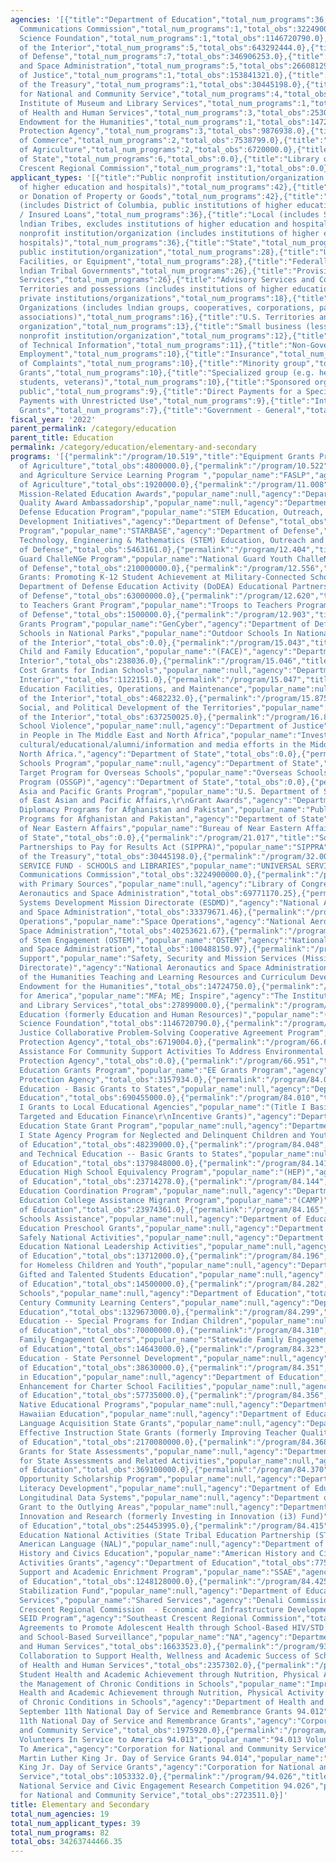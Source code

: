 ```yaml
---
agencies: '[{"title":"Department of Education","total_num_programs":36,"total_obs":28331359256.0},{"title":"Federal
  Communications Commission","total_num_programs":1,"total_obs":3224900000.0},{"title":"National
  Science Foundation","total_num_programs":1,"total_obs":1146720790.0},{"title":"Department
  of the Interior","total_num_programs":5,"total_obs":643292444.0},{"title":"Department
  of Defense","total_num_programs":7,"total_obs":346906253.0},{"title":"National Aeronautics
  and Space Administration","total_num_programs":5,"total_obs":266081290.35},{"title":"Department
  of Justice","total_num_programs":1,"total_obs":153841321.0},{"title":"Department
  of the Treasury","total_num_programs":1,"total_obs":30445198.0},{"title":"Corporation
  for National and Community Service","total_num_programs":4,"total_obs":28129617.0},{"title":"The
  Institute of Museum and Library Services","total_num_programs":1,"total_obs":27899000.0},{"title":"Department
  of Health and Human Services","total_num_programs":3,"total_obs":25308810.0},{"title":"National
  Endowment for the Humanities","total_num_programs":1,"total_obs":14724750.0},{"title":"Environmental
  Protection Agency","total_num_programs":3,"total_obs":9876938.0},{"title":"Department
  of Commerce","total_num_programs":2,"total_obs":7538799.0},{"title":"Department
  of Agriculture","total_num_programs":2,"total_obs":6720000.0},{"title":"Denali Commission","total_num_programs":1,"total_obs":0.0},{"title":"Department
  of State","total_num_programs":6,"total_obs":0.0},{"title":"Library of Congress","total_num_programs":1,"total_obs":0.0},{"title":"Southeast
  Crescent Regional Commission","total_num_programs":1,"total_obs":0.0}]'
applicant_types: '[{"title":"Public nonprofit institution/organization (includes institutions
  of higher education and hospitals)","total_num_programs":42},{"title":"Sale, Exchange,
  or Donation of Property or Goods","total_num_programs":42},{"title":"Direct Loans","total_num_programs":39},{"title":"State
  (includes District of Columbia, public institutions of higher education and hospitals)","total_num_programs":39},{"title":"Guaranteed
  / Insured Loans","total_num_programs":36},{"title":"Local (includes State-designated
  lndian Tribes, excludes institutions of higher education and hospitals","total_num_programs":36},{"title":"Private
  nonprofit institution/organization (includes institutions of higher education and
  hospitals)","total_num_programs":36},{"title":"State","total_num_programs":29},{"title":"Other
  public institution/organization","total_num_programs":28},{"title":"Use of Property,
  Facilities, or Equipment","total_num_programs":28},{"title":"Federally Recognized
  lndian Tribal Governments","total_num_programs":26},{"title":"Provision of Specialized
  Services","total_num_programs":26},{"title":"Advisory Services and Counseling","total_num_programs":24},{"title":"U.S.
  Territories and possessions (includes institutions of higher education and hospitals)","total_num_programs":24},{"title":"Other
  private institutions/organizations","total_num_programs":18},{"title":"Native American
  Organizations (includes lndian groups, cooperatives, corporations, partnerships,
  associations)","total_num_programs":16},{"title":"U.S. Territories and possessions","total_num_programs":16},{"title":"Profit
  organization","total_num_programs":13},{"title":"Small business (less than 500 employees)","total_num_programs":13},{"title":"Quasi-public
  nonprofit institution/organization","total_num_programs":12},{"title":"Dissemination
  of Technical Information","total_num_programs":11},{"title":"Non-Government - General","total_num_programs":11},{"title":"Federal","total_num_programs":10},{"title":"Federal
  Employment","total_num_programs":10},{"title":"Insurance","total_num_programs":10},{"title":"Investigation
  of Complaints","total_num_programs":10},{"title":"Minority group","total_num_programs":10},{"title":"Project
  Grants","total_num_programs":10},{"title":"Specialized group (e.g. health professionals,
  students, veterans)","total_num_programs":10},{"title":"Sponsored organization","total_num_programs":10},{"title":"Anyone/general
  public","total_num_programs":9},{"title":"Direct Payments for a Specified Use","total_num_programs":9},{"title":"Direct
  Payments with Unrestricted Use","total_num_programs":9},{"title":"Interstate","total_num_programs":9},{"title":"Intrastate","total_num_programs":9},{"title":"Formula
  Grants","total_num_programs":7},{"title":"Government - General","total_num_programs":7},{"title":"Individual/Family","total_num_programs":6},{"title":"Training","total_num_programs":6}]'
fiscal_year: '2022'
parent_permalink: /category/education
parent_title: Education
permalink: /category/education/elementary-and-secondary
programs: '[{"permalink":"/program/10.519","title":"Equipment Grants Program (EGP)","popular_name":"EGP","agency":"Department
  of Agriculture","total_obs":4800000.0},{"permalink":"/program/10.522","title":"Food
  and Agriculture Service Learning Program ","popular_name":"FASLP","agency":"Department
  of Agriculture","total_obs":1920000.0},{"permalink":"/program/11.008","title":"NOAA
  Mission-Related Education Awards","popular_name":null,"agency":"Department of Commerce","total_obs":7538799.0},{"permalink":"/program/11.013","title":"Education
  Quality Award Ambassadorship","popular_name":null,"agency":"Department of Commerce","total_obs":0.0},{"permalink":"/program/12.006","title":"National
  Defense Education Program","popular_name":"STEM Education, Outreach, and Workforce
  Development Initiatives","agency":"Department of Defense","total_obs":24943092.0},{"permalink":"/program/12.020","title":"STARBASE
  Program","popular_name":"STARBASE","agency":"Department of Defense","total_obs":42000000.0},{"permalink":"/program/12.330","title":"Science,
  Technology, Engineering & Mathematics (STEM) Education, Outreach and Workforce Program","popular_name":null,"agency":"Department
  of Defense","total_obs":5463161.0},{"permalink":"/program/12.404","title":"National
  Guard ChalleNGe Program","popular_name":"National Guard Youth ChalleNGe Program","agency":"Department
  of Defense","total_obs":210000000.0},{"permalink":"/program/12.556","title":"Competitive
  Grants: Promoting K-12 Student Achievement at Military-Connected Schools","popular_name":"The
  Department of Defense Education Activity (DoDEA) Educational Partnership Grant Program.  ","agency":"Department
  of Defense","total_obs":63000000.0},{"permalink":"/program/12.620","title":"Troops
  to Teachers Grant Program","popular_name":"Troops to Teachers Program","agency":"Department
  of Defense","total_obs":1500000.0},{"permalink":"/program/12.903","title":"GenCyber
  Grants Program","popular_name":"GenCyber","agency":"Department of Defense","total_obs":0.0},{"permalink":"/program/15.012","title":"Outdoor
  Schools in National Parks","popular_name":"Outdoor Schools In National Parks","agency":"Department
  of the Interior","total_obs":0.0},{"permalink":"/program/15.043","title":"Indian
  Child and Family Education","popular_name":"(FACE)","agency":"Department of the
  Interior","total_obs":238036.0},{"permalink":"/program/15.046","title":"Administrative
  Cost Grants for Indian Schools","popular_name":null,"agency":"Department of the
  Interior","total_obs":1122151.0},{"permalink":"/program/15.047","title":"Indian
  Education Facilities, Operations, and Maintenance","popular_name":null,"agency":"Department
  of the Interior","total_obs":4682232.0},{"permalink":"/program/15.875","title":"Economic,
  Social, and Political Development of the Territories","popular_name":null,"agency":"Department
  of the Interior","total_obs":637250025.0},{"permalink":"/program/16.839","title":"STOP
  School Violence","popular_name":null,"agency":"Department of Justice","total_obs":153841321.0},{"permalink":"/program/19.021","title":"Investing
  in People in The Middle East and North Africa","popular_name":"Investing in people/
  cultural/educational/alumni/information and media efforts in the Middle East and
  North Africa.","agency":"Department of State","total_obs":0.0},{"permalink":"/program/19.023","title":"Overseas
  Schools Program","popular_name":null,"agency":"Department of State","total_obs":0.0},{"permalink":"/program/19.024","title":"Soft
  Target Program for Overseas Schools","popular_name":"Overseas Schools Security Grant
  Program (OSSGP)","agency":"Department of State","total_obs":0.0},{"permalink":"/program/19.124","title":"East
  Asia and Pacific Grants Program","popular_name":"U.S. Department of State, Bureau
  of East Asian and Pacific Affairs,\r\nGrant Awards","agency":"Department of State","total_obs":0.0},{"permalink":"/program/19.501","title":"Public
  Diplomacy Programs for Afghanistan and Pakistan","popular_name":"Public Diplomacy
  Programs for Afghanistan and Pakistan","agency":"Department of State","total_obs":0.0},{"permalink":"/program/19.600","title":"Bureau
  of Near Eastern Affairs","popular_name":"Bureau of Near Eastern Affairs","agency":"Department
  of State","total_obs":0.0},{"permalink":"/program/21.017","title":"Social Impact
  Partnerships to Pay for Results Act (SIPPRA)","popular_name":"SIPPRA","agency":"Department
  of the Treasury","total_obs":30445198.0},{"permalink":"/program/32.004","title":"UNIVERSAL
  SERVICE FUND - SCHOOLS and LIBRARIES","popular_name":"UNIVERSAL SERVICE - E-RATE","agency":"Federal
  Communications Commission","total_obs":3224900000.0},{"permalink":"/program/42.010","title":"Teaching
  with Primary Sources","popular_name":null,"agency":"Library of Congress","total_obs":0.0},{"permalink":"/program/43.002","title":"Aeronautics","popular_name":"Aeronautics","agency":"National
  Aeronautics and Space Administration","total_obs":69771170.25},{"permalink":"/program/43.003","title":"Exploration","popular_name":"Exploration
  Systems Development Mission Directorate (ESDMD)","agency":"National Aeronautics
  and Space Administration","total_obs":33379671.46},{"permalink":"/program/43.007","title":"Space
  Operations","popular_name":"Space Operations","agency":"National Aeronautics and
  Space Administration","total_obs":40253621.67},{"permalink":"/program/43.008","title":"Office
  of Stem Engagement (OSTEM)","popular_name":"OSTEM","agency":"National Aeronautics
  and Space Administration","total_obs":100488150.97},{"permalink":"/program/43.009","title":"Mission
  Support","popular_name":"Safety, Security and Mission Services (Mission Support
  Directorate)","agency":"National Aeronautics and Space Administration","total_obs":22188676.0},{"permalink":"/program/45.162","title":"Promotion
  of the Humanities Teaching and Learning Resources and Curriculum Development","popular_name":null,"agency":"National
  Endowment for the Humanities","total_obs":14724750.0},{"permalink":"/program/45.301","title":"Museums
  for America","popular_name":"MFA; ME; Inspire","agency":"The Institute of Museum
  and Library Services","total_obs":27899000.0},{"permalink":"/program/47.076","title":"STEM
  Education (formerly Education and Human Resources)","popular_name":"(EDU)","agency":"National
  Science Foundation","total_obs":1146720790.0},{"permalink":"/program/66.306","title":"Environmental
  Justice Collaborative Problem-Solving Cooperative Agreement Program","popular_name":"EJCPS","agency":"Environmental
  Protection Agency","total_obs":6719004.0},{"permalink":"/program/66.614","title":"Financial
  Assistance For Community Support Activities To Address Environmental Justice Issues","popular_name":null,"agency":"Environmental
  Protection Agency","total_obs":0.0},{"permalink":"/program/66.951","title":"Environmental
  Education Grants Program","popular_name":"EE Grants Program","agency":"Environmental
  Protection Agency","total_obs":3157934.0},{"permalink":"/program/84.002","title":"Adult
  Education - Basic Grants to States","popular_name":null,"agency":"Department of
  Education","total_obs":690455000.0},{"permalink":"/program/84.010","title":"Title
  I Grants to Local Educational Agencies","popular_name":"(Title I Basic, Concentration,
  Targeted and Education Finance\r\nIncentive Grants)","agency":"Department of Education","total_obs":17536802000.0},{"permalink":"/program/84.011","title":"Migrant
  Education State Grant Program","popular_name":null,"agency":"Department of Education","total_obs":365626000.0},{"permalink":"/program/84.013","title":"Title
  I State Agency Program for Neglected and Delinquent Children and Youth","popular_name":null,"agency":"Department
  of Education","total_obs":48239000.0},{"permalink":"/program/84.048","title":"Career
  and Technical Education -- Basic Grants to States","popular_name":null,"agency":"Department
  of Education","total_obs":1379848000.0},{"permalink":"/program/84.141","title":"Migrant
  Education High School Equivalency Program","popular_name":"(HEP)","agency":"Department
  of Education","total_obs":23714278.0},{"permalink":"/program/84.144","title":"Migrant
  Education Coordination Program","popular_name":null,"agency":"Department of Education","total_obs":3000000.0},{"permalink":"/program/84.149","title":"Migrant
  Education College Assistance Migrant Program","popular_name":"(CAMP)","agency":"Department
  of Education","total_obs":23974361.0},{"permalink":"/program/84.165","title":"Magnet
  Schools Assistance","popular_name":null,"agency":"Department of Education","total_obs":122649000.0},{"permalink":"/program/84.173","title":"Special
  Education Preschool Grants","popular_name":null,"agency":"Department of Education","total_obs":409549000.0},{"permalink":"/program/84.184","title":"School
  Safely National Activities","popular_name":null,"agency":"Department of Education","total_obs":201000000.0},{"permalink":"/program/84.191","title":"Adult
  Education National Leadership Activities","popular_name":null,"agency":"Department
  of Education","total_obs":13712000.0},{"permalink":"/program/84.196","title":"Education
  for Homeless Children and Youth","popular_name":null,"agency":"Department of Education","total_obs":114000000.0},{"permalink":"/program/84.206","title":"Javits
  Gifted and Talented Students Education","popular_name":null,"agency":"Department
  of Education","total_obs":14500000.0},{"permalink":"/program/84.282","title":"Charter
  Schools","popular_name":null,"agency":"Department of Education","total_obs":370624000.0},{"permalink":"/program/84.287","title":"Twenty-First
  Century Community Learning Centers","popular_name":null,"agency":"Department of
  Education","total_obs":1329673000.0},{"permalink":"/program/84.299","title":"Indian
  Education -- Special Programs for Indian Children","popular_name":null,"agency":"Department
  of Education","total_obs":70000000.0},{"permalink":"/program/84.310","title":"Statewide
  Family Engagement Centers","popular_name":"Statewide Family Engagement Centers","agency":"Department
  of Education","total_obs":14643000.0},{"permalink":"/program/84.323","title":"Special
  Education - State Personnel Development","popular_name":null,"agency":"Department
  of Education","total_obs":38630000.0},{"permalink":"/program/84.351","title":"Arts
  in Education","popular_name":null,"agency":"Department of Education","total_obs":36500000.0},{"permalink":"/program/84.354","title":"Credit
  Enhancement for Charter School Facilities","popular_name":null,"agency":"Department
  of Education","total_obs":57735000.0},{"permalink":"/program/84.356","title":"Alaska
  Native Educational Programs","popular_name":null,"agency":"Department of Education","total_obs":37953000.0},{"permalink":"/program/84.362","title":"Native
  Hawaiian Education","popular_name":null,"agency":"Department of Education","total_obs":38897000.0},{"permalink":"/program/84.365","title":"English
  Language Acquisition State Grants","popular_name":null,"agency":"Department of Education","total_obs":768472205.0},{"permalink":"/program/84.367","title":"Supporting
  Effective Instruction State Grants (formerly Improving Teacher Quality State Grants)","popular_name":null,"agency":"Department
  of Education","total_obs":2170080000.0},{"permalink":"/program/84.368","title":"Competitive
  Grants for State Assessments","popular_name":null,"agency":"Department of Education","total_obs":20900000.0},{"permalink":"/program/84.369","title":"Grants
  for State Assessments and Related Activities","popular_name":null,"agency":"Department
  of Education","total_obs":369100000.0},{"permalink":"/program/84.370","title":"DC
  Opportunity Scholarship Program","popular_name":null,"agency":"Department of Education","total_obs":17000000.0},{"permalink":"/program/84.371","title":"Comprehensive
  Literacy Development","popular_name":null,"agency":"Department of Education","total_obs":192000000.0},{"permalink":"/program/84.372","title":"Statewide
  Longitudinal Data Systems","popular_name":null,"agency":"Department of Education","total_obs":33800000.0},{"permalink":"/program/84.403","title":"Consolidated
  Grant to the Outlying Areas","popular_name":null,"agency":"Department of Education","total_obs":100663567.0},{"permalink":"/program/84.411","title":"Education
  Innovation and Research (formerly Investing in Innovation (i3) Fund)","popular_name":null,"agency":"Department
  of Education","total_obs":254453995.0},{"permalink":"/program/84.415","title":"Indian
  Education National Activities (State Tribal Education Partnership (STEP) and Native
  American Language (NAL)","popular_name":null,"agency":"Department of Education","total_obs":9365000.0},{"permalink":"/program/84.422","title":"American
  History and Civics Education","popular_name":"American History and Civics Academies:  National
  Activities Grants","agency":"Department of Education","total_obs":7750000.0},{"permalink":"/program/84.424","title":"Student
  Support and Academic Enrichment Program","popular_name":"SSAE","agency":"Department
  of Education","total_obs":1248128000.0},{"permalink":"/program/84.425","title":"Education
  Stabilization Fund","popular_name":null,"agency":"Department of Education","total_obs":197922850.0},{"permalink":"/program/90.199","title":"Shared
  Services","popular_name":"Shared Services","agency":"Denali Commission","total_obs":0.0},{"permalink":"/program/90.705","title":"Southeast
  Crescent Regional Commission  - Economic and Infrastructure Development Grants","popular_name":"SCRC
  SEID Program","agency":"Southeast Crescent Regional Commission","total_obs":0.0},{"permalink":"/program/93.079","title":"Cooperative
  Agreements to Promote Adolescent Health through School-Based HIV/STD Prevention
  and School-Based Surveillance","popular_name":"NA","agency":"Department of Health
  and Human Services","total_obs":16633523.0},{"permalink":"/program/93.858","title":"National
  Collaboration to Support Health, Wellness and Academic Success of School-Age Children  ","popular_name":"NA","agency":"Department
  of Health and Human Services","total_obs":2357302.0},{"permalink":"/program/93.981","title":"Improving
  Student Health and Academic Achievement through Nutrition, Physical Activity and
  the Management of Chronic Conditions in Schools","popular_name":"Improving Student
  Health and Academic Achievement through Nutrition, Physical Activity and the Management
  of Chronic Conditions in Schools","agency":"Department of Health and Human Services","total_obs":6317985.0},{"permalink":"/program/94.012","title":"AmeriCorps
  September 11th National Day of Service and Remembrance Grants 94.012","popular_name":"September
  11th National Day of Service and Remembrance Grants","agency":"Corporation for National
  and Community Service","total_obs":1975920.0},{"permalink":"/program/94.013","title":"AmeriCorps
  Volunteers In Service to America 94.013","popular_name":"94.013 Volunteers In Service
  To America","agency":"Corporation for National and Community Service","total_obs":22376854.0},{"permalink":"/program/94.014","title":"AmeriCorps
  Martin Luther King Jr. Day of Service Grants 94.014","popular_name":"Martin Luther
  King Jr. Day of Service Grants","agency":"Corporation for National and Community
  Service","total_obs":1053332.0},{"permalink":"/program/94.026","title":"AmeriCorps
  National Service and Civic Engagement Research Competition 94.026","popular_name":null,"agency":"Corporation
  for National and Community Service","total_obs":2723511.0}]'
title: Elementary and Secondary
total_num_agencies: 19
total_num_applicant_types: 39
total_num_programs: 82
total_obs: 34263744466.35
---
```


